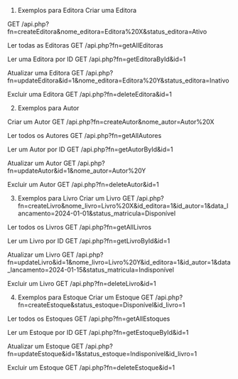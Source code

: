 1. Exemplos para Editora
Criar uma Editora

GET /api.php?fn=createEditora&nome_editora=Editora%20X&status_editora=Ativo

Ler todas as Editoras
GET /api.php?fn=getAllEditoras

Ler uma Editora por ID
GET /api.php?fn=getEditoraById&id=1

Atualizar uma Editora
GET /api.php?fn=updateEditora&id=1&nome_editora=Editora%20Y&status_editora=Inativo

Excluir uma Editora
GET /api.php?fn=deleteEditora&id=1

2. Exemplos para Autor

Criar um Autor
GET /api.php?fn=createAutor&nome_autor=Autor%20X

Ler todos os Autores
GET /api.php?fn=getAllAutores

Ler um Autor por ID
GET /api.php?fn=getAutorById&id=1

Atualizar um Autor
GET /api.php?fn=updateAutor&id=1&nome_autor=Autor%20Y

Excluir um Autor
GET /api.php?fn=deleteAutor&id=1

3. Exemplos para Livro
Criar um Livro
GET /api.php?fn=createLivro&nome_livro=Livro%20X&id_editora=1&id_autor=1&data_lancamento=2024-01-01&status_matricula=Disponível

Ler todos os Livros
GET /api.php?fn=getAllLivros

Ler um Livro por ID
GET /api.php?fn=getLivroById&id=1

Atualizar um Livro
GET /api.php?fn=updateLivro&id=1&nome_livro=Livro%20Y&id_editora=1&id_autor=1&data_lancamento=2024-01-15&status_matricula=Indisponível

Excluir um Livro
GET /api.php?fn=deleteLivro&id=1

4. Exemplos para Estoque
Criar um Estoque
GET /api.php?fn=createEstoque&status_estoque=Disponível&id_livro=1

Ler todos os Estoques
GET /api.php?fn=getAllEstoques

Ler um Estoque por ID
GET /api.php?fn=getEstoqueById&id=1

Atualizar um Estoque
GET /api.php?fn=updateEstoque&id=1&status_estoque=Indisponível&id_livro=1

Excluir um Estoque
GET /api.php?fn=deleteEstoque&id=1